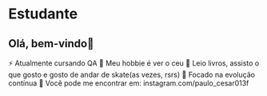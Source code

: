 <h1>Estudante</h1>
<h2>Olá, bem-vindo👋</h2>

⚡ Atualmente cursando QA 
🔭 Meu hobbie é ver o ceu
💬 Leio livros, assisto o que gosto e gosto de andar de skate(as vezes, rsrs)
🎯 Focado na evolução contínua
👀 Você pode me encontrar em: instagram.com/paulo_cesar013f
